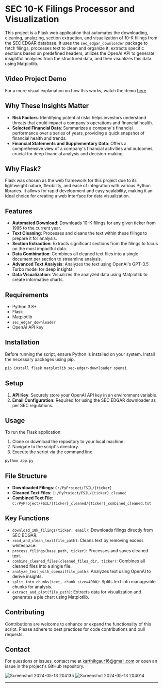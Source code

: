 # SEC 10-K Filings Processor and Visualization

This project is a Flask web application that automates the downloading, cleaning, analyzing, section extraction, and visualization of 10-K filings from the SEC EDGAR database. It uses the `sec_edgar_downloader` package to fetch filings, processes text to clean and organize it, extracts specific sections based on predefined headers, utilizes the OpenAI API to generate insightful analyses from the structured data, and then visualizes this data using Matplotlib.

## Video Project Demo

For a more visual explanation on how this works, watch the demo [here](https://youtu.be/YFybARHk8GY).

## Why These Insights Matter

- **Risk Factors**: Identifying potential risks helps investors understand threats that could impact a company's operations and financial health.
- **Selected Financial Data**: Summarizes a company's financial performance over a series of years, providing a quick snapshot of financial health and trends.
- **Financial Statements and Supplementary Data**: Offers a comprehensive view of a company's financial activities and outcomes, crucial for deep financial analysis and decision-making.

## Why Flask?

Flask was chosen as the web framework for this project due to its lightweight nature, flexibility, and ease of integration with various Python libraries. It allows for rapid development and easy scalability, making it an ideal choice for creating a web interface for data visualization.

## Features

- **Automated Download**: Downloads 10-K filings for any given ticker from 1995 to the current year.
- **Text Cleaning**: Processes and cleans the text within these filings to prepare it for analysis.
- **Section Extraction**: Extracts significant sections from the filings to focus on the most impactful data.
- **Data Combination**: Combines all cleaned text files into a single document per section to streamline analysis.
- **Advanced Text Analysis**: Analyzes the text using OpenAI's GPT-3.5 Turbo model for deep insights.
- **Data Visualization**: Visualizes the analyzed data using Matplotlib to create informative charts.

## Requirements

- Python 3.8+
- Flask
- Matplotlib
- `sec_edgar_downloader`
- OpenAI API key

## Installation

Before running the script, ensure Python is installed on your system. Install the necessary packages using pip.

```bash
pip install flask matplotlib sec-edgar-downloader openai
```

## Setup

1. **API Key**: Securely store your OpenAI API key in an environment variable.
2. **Email Configuration**: Required for using the SEC EDGAR downloader as per SEC regulations.

## Usage

To run the Flask application:
1. Clone or download the repository to your local machine.
2. Navigate to the script's directory.
3. Execute the script via the command line.

```bash
python app.py
```

## File Structure

- **Downloaded Filings**: `C:/PyProject/FSIL/{ticker}`
- **Cleaned Text Files**: `C:/PyProject/FSIL/{ticker}_cleaned`
- **Combined Text File**: `C:/PyProject/FSIL/{ticker}_cleaned/{ticker}_combined_cleaned.txt`

## Key Functions

- `download_10k_filings(ticker, email)`: Downloads filings directly from SEC EDGAR.
- `read_and_clean_text(file_path)`: Cleans text by removing excess whitespace.
- `process_filings(base_path, ticker)`: Processes and saves cleaned text.
- `combine_cleaned_files(cleaned_files_dir, ticker)`: Combines all cleaned files into a single file.
- `analyze_text_with_openai(file_path)`: Analyzes text using OpenAI to derive insights.
- `split_into_chunks(text, chunk_size=4000)`: Splits text into manageable chunks for analysis.
- `extract_and_plot(file_path)`: Extracts data for visualization and generates a pie chart using Matplotlib.

## Contributing

Contributions are welcome to enhance or expand the functionality of this script. Please adhere to best practices for code contributions and pull requests.

## Contact

For questions or issues, contact me at karthikgaur16@gmail.com or open an issue in the project's GitHub repository.

![Screenshot 2024-05-13 204135](https://github.com/Karthikgaur8/FSIL/assets/75495140/95e098f0-4038-4a18-b9ee-ab72ee6df223)
![Screenshot 2024-05-13 204014](https://github.com/Karthikgaur8/FSIL/assets/75495140/194804cf-d339-4a48-93fa-52aba323b14e)

---
